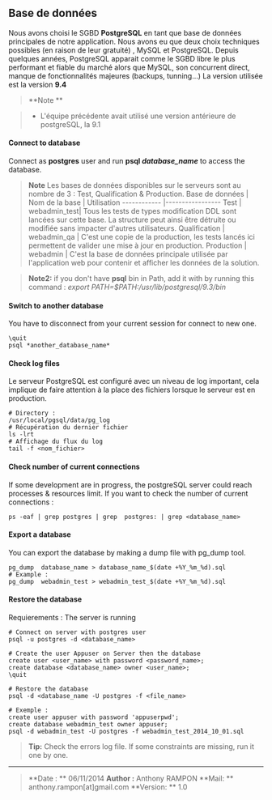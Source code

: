 Base de données
-------------

Nous avons choisi le SGBD  **PostgreSQL** en tant que base de données principales de notre application.
Nous avons eu que deux choix techniques possibles (en raison de leur gratuité) , MySQL et PostgreSQL.
Depuis quelques années, PostgreSQL apparait comme le SGBD libre le plus performant et fiable du marché alors que MySQL, son concurrent direct, manque de fonctionnalités majeures (backups, tunning...) 
La version utilisée est la version **9.4**

> **Note **

> - L'équipe précédente avait utilisé une version antérieure de postgreSQL, la 9.1


#### <i class="icon-file"></i> Connect to database

 Connect as **postgres** user and run **psql *database_name*** to access the database. 
 
 > **Note** 
 > Les bases de données disponibles sur le serveurs sont au nombre de 3 : Test, Qualification & Production. 
>Base de données   | Nom de la base | Utilisation 
> ------------ |-----------------
> Test |  webadmin_test| Tous les tests de types modification DDL sont lancées sur cette base. La structure peut ainsi être détruite ou modifiée sans impacter d'autres utilisateurs. 
> Qualification   | webadmin_qa |  C'est une copie de la production, les tests lancés ici permettent de valider une mise à jour en production. 
> Production | webadmin | C'est la base de données principale utilisée par l'application web pour contenir et afficher les données de la solution. 

> **Note2:** if you don't have **psql** bin in Path, add it with by running this command : 
> *export PATH=$PATH:/usr/lib/postgresql/9.3/bin*


#### <i class="icon-folder-open"></i> Switch to another database
You have to disconnect from your current session for connect to new one. 

```
\quit
psql *another_database_name*
```

#### <i class="icon-pencil"></i> Check log files 

Le serveur PostgreSQL est configuré avec un niveau de log important, cela implique de faire attention à la place des fichiers lorsque le serveur est en production. 
```
# Directory :
/usr/local/pgsql/data/pg_log 
# Récupération du dernier fichier 
ls -lrt 
# Affichage du flux du log
tail -f <nom_fichier>
```


#### <i class="icon-pencil"></i> Check number of current connections

If some development are in progress, the postgreSQL server could reach processes & resources limit. 
If you want to check the number of current connections : 
```
ps -eaf | grep postgres | grep  postgres: | grep <database_name> 
```

#### <i class="icon-hdd"></i> Export a database

You can export the database by making a dump file with pg_dump tool. 

```
pg_dump  database_name > database_name_$(date +%Y_%m_%d).sql
# Example :
pg_dump  webadmin_test > webadmin_test_$(date +%Y_%m_%d).sql
```

#### <i class="icon-hdd"></i> Restore the database

Requierements  : The server is running

```
# Connect on server with postgres user
psql -u postgres -d <database_name>

# Create the user Appuser on Server then the database
create user <user_name> with password <password_name>;
create database <database_name> owner <user_name>;
\quit

# Restore the database 
psql -d <database_name -U postgres -f <file_name>

# Exemple : 
create user appuser with password 'appuserpwd';
create database webadmin_test owner appuser;
psql -d webadmin_test -U postgres -f webadmin_test_2014_10_01.sql
```



> **Tip:** Check the errors log file. If some constraints are missing, run it one by one. 


----------
> **Date : **  06/11/2014
> **Author :** Anthony RAMPON
> **Mail: ** anthony.rampon[at]gmail.com
> **Version: ** 1.0
